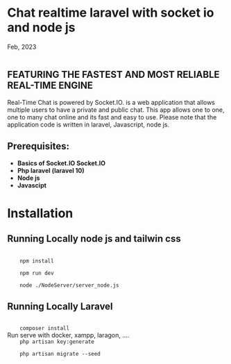 # Chat realtime laravel with socket io and node js 
<p dir="auto">Feb, 2023</p>
<img class="rounded-t-lg rounded-lg" src="https://firebasestorage.googleapis.com/v0/b/fir-notification-ex-f5bb1.appspot.com/o/Students%2FUntitled07-2-2023.PNG?alt=media&amp;token=fc552a79-8974-4d67-8231-064e587110d7" alt="">

## FEATURING THE FASTEST AND MOST RELIABLE REAL-TIME ENGINE
Real-Time Chat is powered by Socket.IO. is a web application that allows multiple users to have a private and public chat. This app allows one to one, one to many chat online and its fast and easy to use. Please note that the application code is written in laravel, Javascript, node js.

## Prerequisites:
- **Basics of Socket.IO Socket.IO**
- **Php laravel (laravel 10)**
- **Node js**
- **Javascipt**
# Installation
## Running Locally node js and tailwin css
<code>
    npm install
</code>
<code>
    npm run dev 
</code>
<code>
    node ./NodeServer/server_node.js
</code>

## Running Locally Laravel
<code>
    composer install
</code>
Run serve with docker, xampp, laragon, .... 
<code>
    php artisan key:generate
</code>
<code>
    php artisan migrate --seed
</code>
